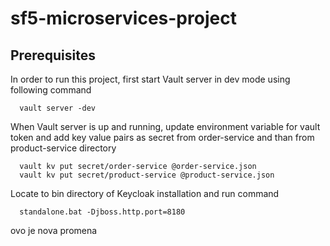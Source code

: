 # sf5-microservices-project

## Prerequisites
In order to run this project, first start Vault server in dev mode using following command

      vault server -dev
    
When Vault server is up and running, update environment variable for vault token and add key value pairs as secret from order-service and than from product-service directory

      vault kv put secret/order-service @order-service.json
      vault kv put secret/product-service @product-service.json
    
 Locate to bin directory of Keycloak installation and run command

      standalone.bat -Djboss.http.port=8180
    
    
        
ovo je nova promena





    
